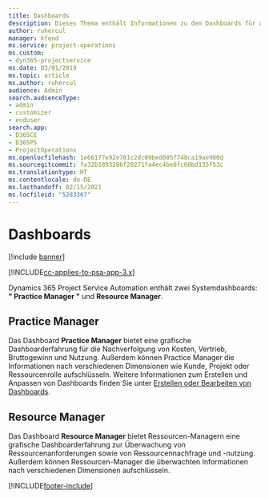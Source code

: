 ```yaml
---
title: Dashboards
description: Dieses Thema enthält Informationen zu den Dashboards für die Berichterstellung, die in Dynamics 365 Project Service Automation enthalten sind.
author: ruhercul
manager: kfend
ms.service: project-operations
ms.custom:
- dyn365-projectservice
ms.date: 03/01/2019
ms.topic: article
ms.author: ruhercul
audience: Admin
search.audienceType:
- admin
- customizer
- enduser
search.app:
- D365CE
- D365PS
- ProjectOperations
ms.openlocfilehash: 1e66177e92e701c2dc09bed005f748ca19ae980d
ms.sourcegitcommit: fa32b1893286f20271fa4ec4be8fc68bd135f53c
ms.translationtype: HT
ms.contentlocale: de-DE
ms.lasthandoff: 02/15/2021
ms.locfileid: "5283367"
---
```

# <a name="dashboards"></a>Dashboards

[!include [banner](../includes/psa-now-project-operations.md)]

[!INCLUDE[cc-applies-to-psa-app-3.x](../includes/cc-applies-to-psa-app-3x.md)]

Dynamics 365 Project Service Automation enthält zwei Systemdashboards: **" Practice Manager "** und **Resource Manager**.

## <a name="practice-manager"></a>Practice Manager 

Das Dashboard **Practice Manager** bietet eine grafische Dashboarderfahrung für die Nachverfolgung von Kosten, Vertrieb, Bruttogewinn und Nutzung. Außerdem können Practice Manager die Informationen nach verschiedenen Dimensionen wie Kunde, Projekt oder Ressourcenrolle aufschlüsseln. Weitere Informationen zum Erstellen und Anpassen von Dashboards finden Sie unter [Erstellen oder Bearbeiten von Dashboards](https://docs.microsoft.com/dynamics365/customerengagement/on-premises/customize/create-edit-dashboards).

## <a name="resource-manager"></a>Resource Manager 

Das Dashboard **Resource Manager** bietet Ressourcen-Managern eine grafische Dashboarderfahrung zur Überwachung von Ressourcenanforderungen sowie von Ressourcennachfrage und -nutzung. Außerdem können Ressourcen-Manager die überwachten Informationen nach verschiedenen Dimensionen aufschlüsseln.


[!INCLUDE[footer-include](../includes/footer-banner.md)]